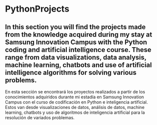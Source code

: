 # PythonProjects

In this section you will find the projects made from the knowledge acquired during my stay at Samsung Innovation Campus with the Python coding and artificial intelligence course. These range from data visualizations, data analysis, machine learning, chatbots and use of artificial intelligence algorithms for solving various problems.
-------------------------------------
En esta sección se encontrará los proyectos realizados a partir de los conocimientos adquiridos durante mi estadía en Samsung Innovation Campus con el curso de codificación en Python e inteligencia artificial. Estos van desde visualizaciones de datos, análisis de datos, machine learning, chatbots y uso de algoritmos de inteligencia artificial para la resolución de variados problemas.
